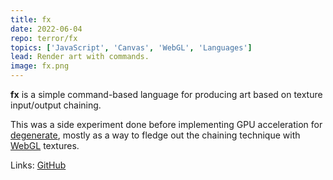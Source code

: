 ```yaml
---
title: fx
date: 2022-06-04
repo: terror/fx
topics: ['JavaScript', 'Canvas', 'WebGL', 'Languages']
lead: Render art with commands.
image: fx.png
---
```


**fx** is a simple command-based language for producing art based on texture
input/output chaining.

This was a side experiment done before implementing GPU acceleration for
[degenerate](https://github.com/casey/degenerate), mostly as a way to fledge out
the chaining technique with
[WebGL](https://developer.mozilla.org/en-US/docs/Web/API/WebGL_API) textures.

Links: [GitHub](https://github.com/mistih/fx)
